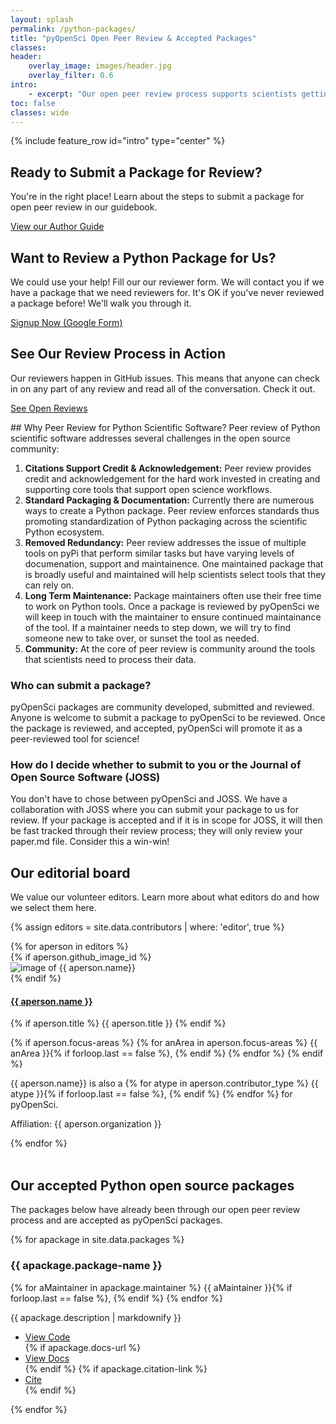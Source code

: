 ```yaml
---
layout: splash
permalink: /python-packages/
title: "pyOpenSci Open Peer Review & Accepted Packages"
classes:
header:
    overlay_image: images/header.jpg
    overlay_filter: 0.6
intro:
    - excerpt: "Our open peer review process supports scientists getting credit for the work invested in open Python tools. It also supports standardization of packaging and improved package visibility."
toc: false
classes: wide
---
```


{% include feature_row id="intro" type="center" %}


<!--TODO: this into a template -->

<div class="feature__wrapper">

  <div class="feature__item ">
    <div class="archive__item cards">
      <div class="archive__item-body">
          <h2 class="archive__item-title">Ready to Submit a Package for Review?</h2>
          <div class="archive__item-excerpt">
            <p>You're in the right place! Learn about the steps to submit a package
            for open peer review in our guidebook. </p>
          </div>  
          <p><a href="https://www.pyopensci.org/contributing-guide/open-source-software-submissions/author-guide.html" class="btn btn--inverse"><i class="fas fa-angle-right"></i> View our Author Guide </a></p>
      </div>
    </div>
  </div>

  <div class="feature__item">
    <div class="archive__item cards">
      <div class="archive__item-body">
          <h2 class="archive__item-title">Want to Review a Python Package for Us?</h2>
          <div class="archive__item-excerpt">
            <p>We could use your help! Fill our our reviewer form. We will 
            contact you if we have a package that we need reviewers for. 
            It's OK if you've never reviewed a package before! We'll walk you 
            through it. </p>
          </div>  
          <p><a href="https://forms.gle/GHfxvmS47nQFDcBM6" class="btn btn--inverse"><i class="fas fa-angle-right"></i> 
            Signup Now (Google Form) </a></p>
      </div>
    </div>
  </div>

  <div class="feature__item">
    <div class="archive__item cards">
      <div class="archive__item-body">
          <h2 class="archive__item-title">See Our Review Process in Action</h2>
          <div class="archive__item-excerpt">
            <p>Our reviewers happen in GitHub issues. This means that anyone can 
            check in on any part of any review and read all of the conversation. 
            Check it out.</p>
          </div>  
          <p><a href="" class="btn btn--inverse"><i class="fas fa-angle-right"></i> See Open Reviews </a></p>
      </div>
    </div>
  </div>
</div>

<div class="wide__p_text" markdown="1">
## Why Peer Review for Python Scientific Software?
Peer review of Python scientific software addresses several challenges in the 
open source community:

1. **Citations Support Credit & Acknowledgement:** Peer review provides credit and acknowledgement for the hard work invested in creating and supporting core tools that support open science workflows.
2. **Standard Packaging & Documentation:** Currently there are numerous ways to create a Python package. Peer review enforces standards thus promoting standardization of Python packaging across the scientific Python ecosystem.
3. **Removed Redundancy:** Peer review addresses the issue of multiple tools on pyPi that perform similar tasks but have varying levels of documenation, support and maintainence. One maintained package that is broadly useful and maintained will help scientists select tools that they can rely on. 
4. **Long Term Maintenance:** Package maintainers often use their free time to work on Python tools. Once a package is reviewed by pyOpenSci we will keep in touch with the maintainer to ensure continued maintainance of the tool. If a maintainer needs to step down, we will try to find someone new to take over, or sunset the tool as needed. 
5. **Community:** At the core of peer review is community around the tools that scientists need to process their data. 

### Who can submit a package? 
pyOpenSci packages are community developed, submitted and reviewed. Anyone is
welcome to submit a package to pyOpenSci to be reviewed. Once the package is reviewed,
and accepted, pyOpenSci will promote it as a peer-reviewed tool for science!

### How do I decide whether to submit to you or the Journal of Open Source Software (JOSS)

You don't have to chose between pyOpenSci and JOSS. We have a collaboration with
JOSS where you can submit your package to us for review. If your package is accepted
and if it is in scope for JOSS, it will then be fast tracked through their 
review process; they will only review your paper.md file. Consider this a 
win-win!

</div>

<!-- 
<div class="notice" markdown="1">
## What's the difference between pyOpenSci and JOSS?

> You don't have to chose between pyOpenSci and JOSS; You can submit your package to both.

pyOpenSci and [the Journal of Open Source Software (JOSS)](https://joss.theoj.org/)
are complementary, partner organizations; and you don't have to chose one or the 
other! After a package to pyOpenSci has been reviewed and accepted by pyOpenSci
you can chose to also register it with JOSS. JOSS has [more limited scope](https://joss.readthedocs.io/en/latest/review_criteria.html)  of the 
for packages that it will review. For instance while pyOpenSci will review and 
accept API wrappers, JOSS won't. 

If your package is accepted by pyOpenSci and in scope for JOSS, JOSS will fast 
track your package through their process given it was already reviewed by us.
Once accepted by JOSS, you now have both a pyOpenSci acceptance and one by JOSS. 
Joss will then give you a cross-ref supported DOI for citation. 

### Why Two Review Processes JOSS and pyOpenSci? 

the pyOpenSci review process is different from that of JOSS in a few ways:
* pyOpenSci is specific to the Python community and thus will enforce community specific python specific standards. 
* pyOpenSci places heavy emphasis on documentation and usability in our reviews and associated standardization of both.
* pyOpenSci builds community around and visibility for it's tools.
* pyOpenSci supports long term tool maintenance.    


JOSS reviews are [more limited in scope](https://joss.readthedocs.io/en/latest/review_criteria.html) compared to pyOpenSci and the
[submission criteria](https://joss.readthedocs.io/en/latest/review_criteria.html)
are, in places, less stringent than those of pyOpenSci.
</div>



-->

## Our editorial board

We value our volunteer editors. Learn more about what editors do and how we select
them here. 

{% assign editors = site.data.contributors | where: 'editor', true %}

<div class="grid people">
{% for aperson in editors %}
   <article class="person__item" itemscope="" itemtype="https://schema.org/CreativeWork">
       {% if aperson.github_image_id %}
         <div>
           <img src="https://avatars1.githubusercontent.com/u/{{ aperson.github_image_id }}?s=400&v=4" alt="image of {{ aperson.name}}" class="contrib_avatar">
         </div>
       {% endif %}
      <div class="about_person">
     <h4 class="grid_title" itemprop="headline">
         <a href="https://www.github.com/{{ aperson.github_username }}" rel="permalink"> {{ aperson.name }}
         </a>
     </h4>
     <p class="page__meta title">
     {% if aperson.title %}
      {{ aperson.title }}
     {% endif %}
     </p>
     <p class="page__meta focus-areas">
      {% if aperson.focus-areas %}
      {% for anArea in aperson.focus-areas %}
        {{ anArea }}{% if forloop.last == false %}, {% endif %} 
        {% endfor %}
      {% endif %}
     </p>
     </div>
     <!-- Contribution types -->
     <p class="page__meta bio">
     <span>
     {{ aperson.name}} is also a
       {% for atype in aperson.contributor_type %}
      {{ atype }}{% if forloop.last == false %}, {% endif %} 
      {% endfor %} for pyOpenSci.
    </span>
    </p>
     <p class="contrib_org" itemprop="organization"> Affiliation: {{ aperson.organization }} </p>
   </article>
{% endfor %}
</div>

<br style="clear:both">


## Our accepted Python open source packages

<!--TODO: This would be better as rows of 3 vs 4; also adjust font size in cards > -->
The packages below have already been through our open peer review process and 
are accepted as pyOpenSci packages.


<div class="grid">
    {% for apackage in site.data.packages %}
    <div class="cards">
    <article class="archive__item" itemscope="" itemtype="https://schema.org/CreativeWork">
        <!-- <div class="archive__item-teaser">
            <img src="" alt="">
        </div> -->
        <h3 class="card__title no_toc" itemprop="headline">
            <!-- <a href="{{ apackage.link }}" rel="permalink"> -->
            {{ apackage.package-name }}
            <!-- </a> -->
        </h3>
        <p class="page__meta contributors">
         <span><i class="fas fa-feather" aria-hidden="true"></i>
         <!-- Commas in between authors -->
         {% for aMaintainer in apackage.maintainer %}  
         {{ aMaintainer }}{% if forloop.last == false %}, {% endif %}
         {% endfor %}
         </span>
        </p>
        <span class="narrow">
        <p class="archive__item-excerpt narrow" itemprop="description">{{ apackage.description | markdownify }}
        </p>
        </span>
        <!-- This would probably be cool as a list and use light text for each ?
        In this case i wouldn't have the card be a link but maybe the hover highlights
        the content in the card? And the hover state isn't a hand to suggest 
          docs-url: 
  citation-link: -->
        <ul>
          <li>
            <a href="{{ apackage.link }}" rel="permalink"><i class="fab fa-github"></i> View Code </a>
          </li>
          {% if apackage.docs-url %}
          <li>
            <a href="{{ apackage.docs-url }}" rel="permalink"><i class="fas fa-book-open"></i> View Docs</a>
          </li>
          {% endif %}
          {% if apackage.citation-link %}
          <li>
            <a href="{{ apackage.docs-url }}" rel="permalink"><i class="fas fa-bookmark fa-fw"></i> Cite</a>
          </li>
        {% endif %}
        </ul>
    </article>
    </div>
    {% endfor %}
</div>


<br clear="both">

